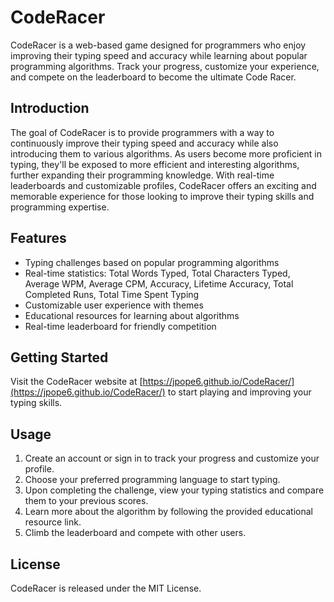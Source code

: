 # CodeRacer

CodeRacer is a web-based game designed for programmers who enjoy improving their typing speed and accuracy while learning about popular programming algorithms. Track your progress, customize your experience, and compete on the leaderboard to become the ultimate Code Racer.

## Introduction

The goal of CodeRacer is to provide programmers with a way to continuously improve their typing speed and accuracy while also introducing them to various algorithms. As users become more proficient in typing, they'll be exposed to more efficient and interesting algorithms, further expanding their programming knowledge. With real-time leaderboards and customizable profiles, CodeRacer offers an exciting and memorable experience for those looking to improve their typing skills and programming expertise.

## Features

- Typing challenges based on popular programming algorithms
- Real-time statistics: Total Words Typed, Total Characters Typed, Average WPM, Average CPM, Accuracy, Lifetime Accuracy, Total Completed Runs, Total Time Spent Typing
- Customizable user experience with themes
- Educational resources for learning about algorithms
- Real-time leaderboard for friendly competition

## Getting Started

Visit the CodeRacer website at [https://jpope6.github.io/CodeRacer/](https://jpope6.github.io/CodeRacer/) to start playing and improving your typing skills.

## Usage

1. Create an account or sign in to track your progress and customize your profile.
2. Choose your preferred programming language to start typing.
3. Upon completing the challenge, view your typing statistics and compare them to your previous scores.
4. Learn more about the algorithm by following the provided educational resource link.
5. Climb the leaderboard and compete with other users.

## License

CodeRacer is released under the MIT License.
